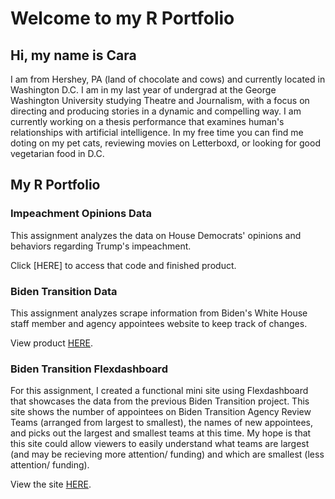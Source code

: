 # Welcome to my R Portfolio

## Hi, my name is Cara

I am from Hershey, PA (land of chocolate and cows) and currently located in Washington D.C. I am in my last year of undergrad at the George Washington University studying Theatre and Journalism, with a focus on directing and producing stories in a dynamic and compelling way. I am currently working on a thesis performance that examines human's relationships with artificial intelligence. In my free time you can find me doting on my pet cats, reviewing movies on Letterboxd, or looking for good vegetarian food in D.C. 

## My R Portfolio 


### Impeachment Opinions Data

This assignment analyzes the data on House Democrats' opinions and behaviors regarding Trump's impeachment.

Click [HERE] to access that code and finished product.

### Biden Transition Data

This assignment analyzes scrape information from Biden's White House staff member and agency appointees website to keep track of changes. 

View product [HERE](file:///Users/caramcerlean/GITSTUFF/gw_r_assignment_transition/04_assignmentfile_markdownreport.html).

### Biden Transition Flexdashboard 

For this assignment, I created a functional mini site using Flexdashboard that showcases the data from the previous Biden Transition project. This site shows the number of appointees on Biden Transition Agency Review Teams (arranged from largest to smallest), the names of new appointees, and picks out the largest and smallest teams at this time. My hope is that this site could allow viewers to easily understand what teams are largest (and may be recieving more attention/ funding) and which are smallest (less attention/ funding). 

View the site [HERE](file:///Users/caramcerlean/GITSTUFF/gw_r_assignment_transition/Flexdashboard-Biden.html).


